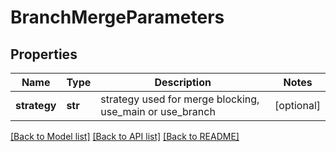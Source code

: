 # BranchMergeParameters

## Properties
Name | Type | Description | Notes
------------ | ------------- | ------------- | -------------
**strategy** | **str** | strategy used for merge blocking, use_main or use_branch | [optional] 

[[Back to Model list]](../README.md#documentation-for-models) [[Back to API list]](../README.md#documentation-for-api-endpoints) [[Back to README]](../README.md)


